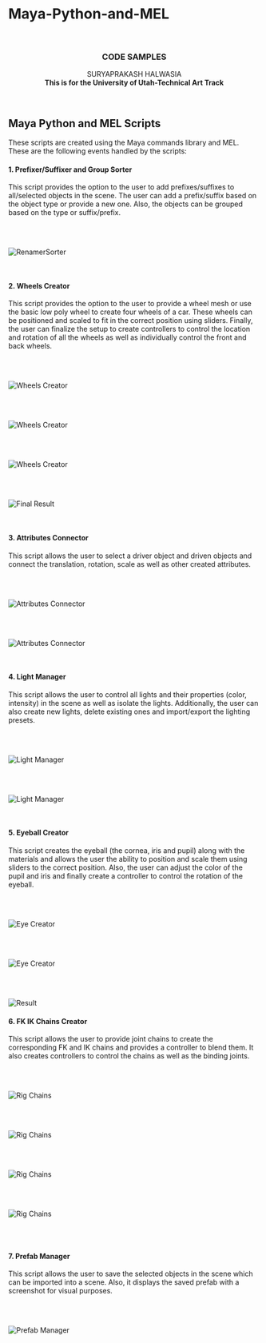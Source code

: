 # Maya-Python-and-MEL
<a name="readme-top"></a>


<!-- PROJECT LOGO -->
<br />

<h3 align="center">CODE SAMPLES</h3>

  <p align="center">
    SURYAPRAKASH HALWASIA
    <br />
    <strong>This is for the University of Utah-Technical Art Track</strong>
    <br />
    </p>



<br />



<!-- MAYA PYTHON AND MEL SCRIPTS -->
## Maya Python and MEL Scripts

These scripts are created using the Maya commands library and MEL. These are the following
events handled by the scripts:

#### 1. Prefixer/Suffixer and Group Sorter

This script provides the option to the user to add prefixes/suffixes to all/selected objects in the scene.
The user can add a prefix/suffix based on the object type or provide a new one. Also, 
the objects can be grouped based on the type or suffix/prefix.

<br />
 <br />

![RenamerSorter](https://static.wixstatic.com/media/4d9930_141c1cd25a344d818b2f1c22fafe779d~mv2.jpg/v1/fill/w_505,h_522,al_c,q_80,enc_auto/RenamerSorter_JPG.jpg)

<br />

#### 2. Wheels Creator
This script provides the option to the user to provide a wheel mesh or use the basic low poly 
wheel to create four wheels of a car. These wheels can be positioned and scaled to fit
in the correct position using sliders. Finally, the user can finalize the setup to create controllers
to control the location and rotation of all the wheels as well as individually control the front and back wheels.

<br />
 <br />

![Wheels Creator](https://static.wixstatic.com/media/4d9930_83145f7064b1490baa9318ef5ae1596b~mv2.jpg/v1/fill/w_458,h_396,al_c,q_80,enc_auto/wheelscreator_JPG.jpg)

<br />
 <br />
 

![Wheels Creator](https://static.wixstatic.com/media/4d9930_f46f29f8f2a44b7db5d4d1db75a47625~mv2.jpg/v1/fill/w_600,h_307,al_c,q_80,usm_0.66_1.00_0.01,enc_auto/4d9930_f46f29f8f2a44b7db5d4d1db75a47625~mv2.jpg)

<br />
 <br />
 
 
![Wheels Creator](https://static.wixstatic.com/media/4d9930_4b1681f582b54da98a02040fe948f171~mv2.jpg/v1/fill/w_600,h_307,al_c,q_80,usm_0.66_1.00_0.01,enc_auto/4d9930_4b1681f582b54da98a02040fe948f171~mv2.jpg)

<br />
 <br />

![Final Result](https://static.wixstatic.com/media/4d9930_d689cef9470e4b55b07766114913c81e~mv2.jpg/v1/fill/w_600,h_309,al_c,q_80,usm_0.66_1.00_0.01,enc_auto/4d9930_d689cef9470e4b55b07766114913c81e~mv2.jpg)

<br />

#### 3. Attributes Connector

This script allows the user to select a driver object and driven objects and connect the translation,
rotation, scale as well as other created attributes.

<br />
 <br />

![Attributes Connector](https://static.wixstatic.com/media/4d9930_eae259c72c384853ad66a0f4c287e041~mv2.jpg/v1/fill/w_525,h_521,al_c,q_80,enc_auto/AttributesConnector_JPG.jpg)

<br />
 <br />

![Attributes Connector](https://static.wixstatic.com/media/4d9930_fde23cb8ea784cdfa256f5a67a96ea8f~mv2.jpg/v1/fill/w_600,h_483,al_c,q_80,usm_0.66_1.00_0.01,enc_auto/4d9930_fde23cb8ea784cdfa256f5a67a96ea8f~mv2.jpg)

<br />

#### 4. Light Manager
This script allows the user to control all lights and their properties (color, intensity) in the scene as well as isolate the lights. 
Additionally, the user can also create new lights, delete existing ones and import/export the lighting
presets.

<br />
 <br />

![Light Manager](https://static.wixstatic.com/media/4d9930_ffa968453b2c490587745a6998a82fe3~mv2.jpg/v1/fill/w_452,h_656,al_c,q_80,enc_auto/light_JPG.jpg)

<br />
 <br />

![Light Manager](https://static.wixstatic.com/media/4d9930_074a422846db41549f3a2697d17c61ab~mv2.jpg/v1/fill/w_413,h_600,al_c,q_80,usm_0.66_1.00_0.01,enc_auto/4d9930_074a422846db41549f3a2697d17c61ab~mv2.jpg)

<br />

#### 5. Eyeball Creator
This script creates the eyeball (the cornea, iris and pupil) along with the materials and
allows the user the ability to position and scale them using sliders to the correct position. Also,
the user can adjust the color of the pupil and iris and finally create a controller to control
the rotation of the eyeball.

<br />
 <br />

![Eye Creator](https://static.wixstatic.com/media/4d9930_849933dc6f474458859e74166e1a9dfc~mv2.jpg/v1/fill/w_544,h_659,al_c,q_80,enc_auto/EyeCreator3_JPG.jpg)

<br />
 <br />

![Eye Creator](https://static.wixstatic.com/media/4d9930_d240dfc4b3124d028419936552fcec17~mv2.jpg/v1/fill/w_600,h_309,al_c,q_80,usm_0.66_1.00_0.01,enc_auto/4d9930_d240dfc4b3124d028419936552fcec17~mv2.jpg)

<br />
 <br />

![Result](https://static.wixstatic.com/media/4d9930_10d642e1fc78486181df6968516204fd~mv2.jpg/v1/fill/w_600,h_308,al_c,q_80,usm_0.66_1.00_0.01,enc_auto/4d9930_10d642e1fc78486181df6968516204fd~mv2.jpg)
<br />

#### 6. FK IK Chains Creator
This script allows the user to provide joint chains to create the corresponding FK and IK chains
and provides a controller to blend them. It also creates controllers to control the chains as well
as the binding joints.

<br />
 <br />

![Rig Chains](https://static.wixstatic.com/media/4d9930_5ae43648d5b5400ebee8c5583ba2bdc5~mv2.jpg/v1/fill/w_439,h_558,al_c,q_80,enc_auto/RigChains_JPG.jpg)

<br />
 <br />

![Rig Chains](https://static.wixstatic.com/media/4d9930_047e3f6fec834de0b94c47e4d19692b2~mv2.jpg/v1/fill/w_439,h_558,al_c,q_80,enc_auto/4d9930_047e3f6fec834de0b94c47e4d19692b2~mv2.jpg)

<br />
 <br />

![Rig Chains](https://static.wixstatic.com/media/4d9930_223820b86e6d45829f3636d9df30d41d~mv2.jpg/v1/fill/w_600,h_313,al_c,q_80,usm_0.66_1.00_0.01,enc_auto/4d9930_223820b86e6d45829f3636d9df30d41d~mv2.jpg)

<br />
 <br />

![Rig Chains](https://static.wixstatic.com/media/4d9930_31aeb060ba7a4aedaf02bc6963cb5bed~mv2.jpg/v1/fill/w_600,h_310,al_c,q_80,usm_0.66_1.00_0.01,enc_auto/4d9930_31aeb060ba7a4aedaf02bc6963cb5bed~mv2.jpg)

<br />
<br />

#### 7. Prefab Manager
This script allows the user to save the selected objects in the scene which can be imported into a scene.
Also, it displays the saved prefab with a screenshot for visual purposes.

<br />
 <br />

![Prefab Manager](https://static.wixstatic.com/media/4d9930_521256fa26c040e0880a67c8addf4b3c~mv2.jpg/v1/fill/w_287,h_340,al_c,q_80,enc_auto/PrefabManager_JPG.jpg)

<br />
